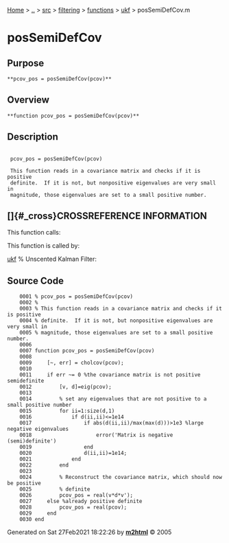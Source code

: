 [Home](../../../../../../index.md) \> [..](#) \> [src](#) \>
[filtering](#) \> [functions](#) \> [ukf](index.md) \> posSemiDefCov.m



# posSemiDefCov

## Purpose 

``` 
**pcov_pos = posSemiDefCov(pcov)**
```

## Overview 

``` 
**function pcov_pos = posSemiDefCov(pcov)**
```

## Description 

```
 
 pcov_pos = posSemiDefCov(pcov)

 This function reads in a covariance matrix and checks if it is positive
 definite.  If it is not, but nonpositive eigenvalues are very small in
 magnitude, those eigenvalues are set to a small positive number.

```

## []{#_cross}CROSSREFERENCE INFORMATION 

This function calls:

This function is called by:

   [ukf](ukf.md "function [X_hat, P, y_hat] = ukf(dynamics, measModel, X_hat, dt,P, Q, R, measAvails, meas,alpha, beta, kappa, model_args)")
    % Unscented Kalman Filter:

## Source Code 

```
    0001 % pcov_pos = posSemiDefCov(pcov)
    0002 %
    0003 % This function reads in a covariance matrix and checks if it is positive
    0004 % definite.  If it is not, but nonpositive eigenvalues are very small in
    0005 % magnitude, those eigenvalues are set to a small positive number.
    0006 
    0007 function pcov_pos = posSemiDefCov(pcov)
    0008 
    0009     [~, err] = cholcov(pcov);
    0010 
    0011     if err ~= 0 %the covariance matrix is not positive semidefinite
    0012         [v, d]=eig(pcov);
    0013 
    0014         % set any eigenvalues that are not positive to a small positive number
    0015         for ii=1:size(d,1)
    0016             if d(ii,ii)<=1e14
    0017                 if abs(d(ii,ii)/max(max(d)))>1e3 %large negative eigenvalues
    0018                     error('Matrix is negative (semi)definite')
    0019                 end
    0020                 d(ii,ii)=1e14;
    0021             end
    0022         end
    0023 
    0024         % Reconstruct the covariance matrix, which should now be positive
    0025         % definite
    0026         pcov_pos = real(v*d*v');
    0027     else %already positive definite
    0028         pcov_pos = real(pcov);
    0029     end
    0030 end
```



Generated on Sat 27Feb2021 18:22:26 by
**[m2html](http://www.artefact.tk/software/matlab/m2html/ "Matlab Documentation in HTML")**
© 2005
